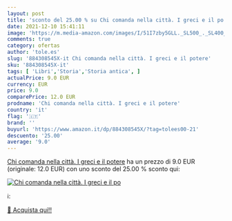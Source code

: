 ```yaml
---
layout: post
title: 'sconto del 25.00 % su Chi comanda nella città. I greci e il po  '
date: 2021-12-10 15:41:11
image: 'https://m.media-amazon.com/images/I/51I7zby5GLL._SL500_._SL400_.jpg'
comments: true
category: ofertas
author: 'tole.es'
slug: '884308545X-it Chi comanda nella città. I greci e il potere'
sku: '884308545X-it'
tags: [ 'Libri','Storia','Storia antica', ]
actualPrice: 9.0 EUR
currency: EUR
price: 9.0
comparePrice: 12.0 EUR
prodname: 'Chi comanda nella città. I greci e il potere'
country: 'it'
flag: '🇮🇹'
brand: ''
buyurl: 'https://www.amazon.it/dp/884308545X/?tag=tolees00-21'
descuento: '25.00'
average: '9.0'
---
```


[Chi comanda nella città. I greci e il potere](https://www.amazon.it/dp/884308545X/?tag=tolees00-21) ha un prezzo di 9.0 EUR (originale: 12.0 EUR) con uno sconto del 25.00 % sconto qui:

[![Chi comanda nella città. I greci e il po](https://m.media-amazon.com/images/I/51I7zby5GLL._SL500_._SL400_.jpg)](https://www.amazon.it/dp/884308545X/?tag=tolees00-21)

ℹ️:


[🛒 Acquista qui!!](https://www.amazon.it/dp/884308545X/?tag=tolees00-21)
